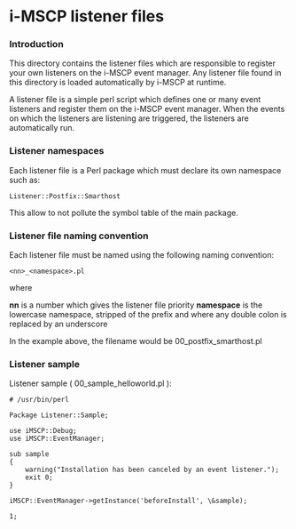 i-MSCP listener files
=====================

### Introduction

This directory contains the listener files which are responsible to register your own listeners on the i-MSCP event
manager. Any listener file found in this directory is loaded automatically by i-MSCP at runtime.

A listener file is a simple perl script which defines one or many event listeners and register them on the i-MSCP event
manager. When the events on which the listeners are listening are triggered, the listeners are automatically run.

### Listener namespaces

Each listener file is a Perl package which must declare its own namespace such as:

    Listener::Postfix::Smarthost

This allow to not pollute the symbol table of the main package.

### Listener file naming convention

Each listener file must be named using the following naming convention:

    <nn>_<namespace>.pl

where

**nn** is a number which gives the listener file priority
**namespace** is the lowercase namespace, stripped of the prefix and where any double colon is replaced by an underscore

In the example above, the filename would be 00_postfix_smarthost.pl

### Listener sample

Listener sample ( 00_sample_helloworld.pl ):

    # /usr/bin/perl

    Package Listener::Sample;

    use iMSCP::Debug;
    use iMSCP::EventManager;

    sub sample
    {
        warning("Installation has been canceled by an event listener.");
        exit 0;
    }

    iMSCP::EventManager->getInstance('beforeInstall', \&sample);

    1;
